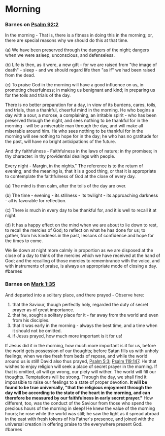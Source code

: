 # Morning

### Barnes on [Psalm 92:2](Psalm92#v.2)
In the morning - That is, there is a fitness in doing this in the morning; or, there are special reasons why we should do this at that time.

(a) We have been preserved through the dangers of the night; dangers when we were asleep, unconscious, and defenseless.

(b) Life is then, as it were, a new gift - for we are raised from "the image of death" - sleep - and we should regard life then "as if" we had been raised from the dead.

(c) To praise God in the morning will have a good influence on us, in promoting cheerfulness; in making us benignant and kind; in preparing us for the toils and trials of the day.

There is no better preparation for a day, in view of its burdens, cares, toils, and trials, than a thankful, cheerful mind in the morning. He who begins a day with a sour, a morose, a complaining, an irritable spirit - who has been preserved through the night, and sees nothing to be thankful for in the morning - will be a miserable man through the day, and will make all miserable around him. He who sees nothing to be thankful for in the morning will see nothing to hope for in the day; he who has no gratitude for the past, will have no bright anticipations of the future.

And thy faithfulness - Faithfulness in the laws of nature; in thy promises; in thy character: in thy providential dealings with people.

Every night - Margin, in the nights." The reference is to the return of evening; and the meaning is, that it is a good thing, or that it is appropriate to contemplate the faithfulness of God at the close of every day.

(a) The mind is then calm, after the toils of the day are over.

(b) The time - evening - its stillness - its twilight - its approaching darkness - all is favorable for reflection.

(c) There is much in every day to be thankful for, and it is well to recall it at night.

(d) It has a happy effect on the mind when we are about to lie down to rest, to recall the mercies of God; to reflect on what he has done for us; to gather, from his kindness in the past, lessons of confidence and hope for the times to come.

We lie down at night more calmly in proportion as we are disposed at the close of a day to think of the mercies which we have received at the hand of God; and the recalling of those mercies to remembrance with the voice, and with instruments of praise, is always an appropriate mode of closing a day.
#barnes 

### Barnes on [Mark 1:35](Mark1#v.35)

And departed into a solitary place, and there prayed - Observe here:

1. that the Saviour, though perfectly holy, regarded the duty of secret prayer as of great importance.
2. that he, sought a solitary place for it - far away from the world and even from his disciples.
3. that it was early in the morning - always the best time, and a time when it should not be omitted.
4. if Jesus prayed, how much more important is it for us!

If Jesus did it in the morning, how much more important is it for us, before the world gets possession of our thoughts; before Satan fills us with unholy feelings; when we rise fresh from beds of repose, and while the world around us is still! David also thus prayed, [Psalm 5:3](https://biblehub.com/psalms/5-3.htm); [Psalm 119:147](https://biblehub.com/psalms/119-147.htm). He that wishes to enjoy religion will seek a place of secret prayer in the morning. If that is omitted, all will go wrong, our piety will wither. The world will fill our thoughts. Temptations will be strong. Through the day, we shall find it impossible to raise our feelings to a state of proper devotion. **It will be found to be true universally, "that the religious enjoyment through the day will be according to the state of the heart in the morning, and can therefore be measured by our faithfulness in early secret prayer."** How different, too, was the conduct of the Saviour from those who spend the precious hours of the morning in sleep! He knew the value of the morning hours; he rose while the world was still; he saw the light as it spread abroad in the east with fresh tokens of his Father's presence, and joined with the universal creation in offering praise to the everywhere present God.
#barnes 